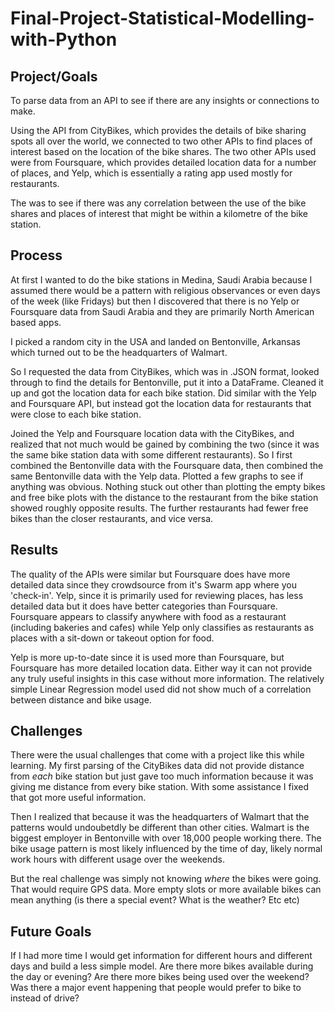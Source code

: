 # Final-Project-Statistical-Modelling-with-Python

## Project/Goals
To parse data from an API to see if there are any insights or connections to make. 

Using the API from CityBikes, which provides the details of bike sharing spots all over the world, we connected to two other APIs to find places of interest based on the location of the bike shares. The two other APIs used were from Foursquare, which provides detailed location data for a number of places, and Yelp, which is essentially a rating app used mostly for restaurants. 

The was to see if there was any correlation between the use of the bike shares and places of interest that might be within a kilometre of the bike station. 

## Process

At first I wanted to do the bike stations in Medina, Saudi Arabia because I assumed there would be a pattern with religious observances or even days of the week (like Fridays) but then I discovered that there is no Yelp or Foursquare data from Saudi Arabia and they are primarily North American based apps. 

I picked a random city in the USA and landed on Bentonville, Arkansas which turned out to be the headquarters of Walmart. 

So I requested the data from CityBikes, which was in .JSON format, looked through to find the details for Bentonville, put it into a DataFrame. Cleaned it up and got the location data for each bike station. Did similar with the Yelp and Foursquare API, but instead got the location data for restaurants that were close to each bike station. 

Joined the Yelp and Foursquare location data with the CityBikes, and realized that not much would be gained by combining the two (since it was the same bike station data with some different restaurants). So I first combined the Bentonville data with the Foursquare data, then combined the same Bentonville data with the Yelp data. Plotted a few graphs to see if anything was obvious. Nothing stuck out other than plotting the empty bikes and free bike plots with the distance to the restaurant from the bike station showed roughly opposite results. The further restaurants had fewer free bikes than the closer restaurants, and vice versa.

## Results
The quality of the APIs were similar but Foursquare does have more detailed data since they crowdsource from it's Swarm app where you 'check-in'. Yelp, since it is primarily used for reviewing places, has less detailed data but it does have better categories than Foursquare. Foursquare appears to classify anywhere with food as a restaurant (including bakeries and cafes) while Yelp only classifies as restaurants as places with a sit-down or takeout option for food. 

Yelp is more up-to-date since it is used more than Foursquare, but Foursquare has more detailed location data. Either way it can not provide any truly useful insights in this case without more information. The relatively simple Linear Regression model used did not show much of a correlation between distance and bike usage.  

## Challenges 
 There were the usual challenges that come with a project like this while learning. My first parsing of the CityBikes data did not provide distance from _each_ bike station but just gave too much information because it was giving me distance from every bike station. With some assistance I fixed that got more useful information. 

 Then I realized that because it was the headquarters of Walmart that the patterns would undoubetdly be different than other cities. Walmart is the biggest employer in Bentonville with over 18,000 people working there. The bike usage pattern is most likely influenced by the time of day, likely normal work hours with different usage over the weekends. 

 But the real challenge was simply not knowing _where_ the bikes were going. That would require GPS data. More empty slots or more available bikes can mean anything (is there a special event? What is the weather? Etc etc)


## Future Goals
If I had more time I would get information for different hours and different days and build a less simple model. Are there more bikes available during the day or evening? Are there more bikes being used over the weekend? Was there a major event happening that people would prefer to bike to instead of drive? 
